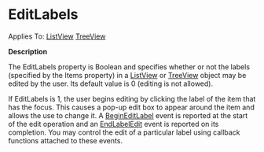 




<h1 class="heading"><span class="name">EditLabels</span></h1>

Applies To: [ListView](./listview.md) [TreeView](./treeview.md)


**Description**


The EditLabels property is Boolean and specifies whether or not the labels (specified by the Items property) in a [ListView](./listview.md) or [TreeView](./treeview.md) object may be edited by the user. Its default value is 0 (editing is not allowed).


If EditLabels is 1, the user begins editing by clicking the label of the item that has the focus. This causes a pop-up edit box to appear around the item and allows the use to change it. A [BeginEditLabel](./begineditlabel.md) event is reported at the start of the edit operation and an [EndLabelEdit](./endeditlabel.md) event is reported on its completion. You may control the edit of a particular label using callback functions attached to these events.



